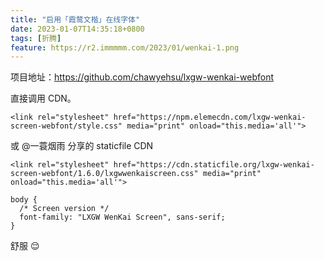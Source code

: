 ```yaml
---
title: "启用「霞鹜文楷」在线字体"
date: 2023-01-07T14:35:18+0800
tags: [折腾]
feature: https://r2.immmmm.com/2023/01/wenkai-1.png
---
```


项目地址：<https://github.com/chawyehsu/lxgw-wenkai-webfont>

<!--more-->

直接调用 CDN。

```
<link rel="stylesheet" href="https://npm.elemecdn.com/lxgw-wenkai-screen-webfont/style.css" media="print" onload="this.media='all'">
```

或 @一蓑烟雨 分享的 staticfile CDN 

```
<link rel="stylesheet" href="https://cdn.staticfile.org/lxgw-wenkai-screen-webfont/1.6.0/lxgwwenkaiscreen.css" media="print" onload="this.media='all'">
```

```
body {
  /* Screen version */
  font-family: "LXGW WenKai Screen", sans-serif;
}
```

舒服 😌